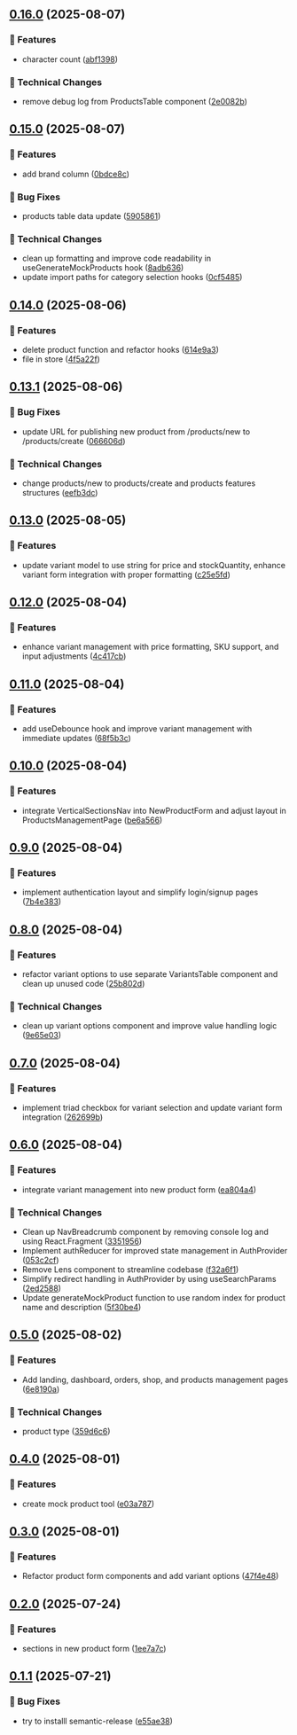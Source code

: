 ## [0.16.0](https://github.com/TranXuanPhong25/shopiew-seller/compare/v0.15.0...v0.16.0) (2025-08-07)

### 🚀 Features

* character count ([abf1398](https://github.com/TranXuanPhong25/shopiew-seller/commit/abf139814f27dafaf057a7d61bb3331af467a1e8))

### 🔨 Technical Changes

* remove debug log from ProductsTable component ([2e0082b](https://github.com/TranXuanPhong25/shopiew-seller/commit/2e0082b88435a5350e7529bb3d2c4b4d1c9d9a84))

## [0.15.0](https://github.com/TranXuanPhong25/shopiew-seller/compare/v0.14.0...v0.15.0) (2025-08-07)

### 🚀 Features

*  add brand column ([0bdce8c](https://github.com/TranXuanPhong25/shopiew-seller/commit/0bdce8c5651d172ba30462638ab3e06072baab5e))

### 🐛 Bug Fixes

* products table data update ([5905861](https://github.com/TranXuanPhong25/shopiew-seller/commit/5905861350f97ead924dd6ec9ecad82d286c24e3))

### 🔨 Technical Changes

* clean up formatting and improve code readability in useGenerateMockProducts hook ([8adb636](https://github.com/TranXuanPhong25/shopiew-seller/commit/8adb636fa27bddf6077d8bd3192445a189bad674))
* update import paths for category selection hooks ([0cf5485](https://github.com/TranXuanPhong25/shopiew-seller/commit/0cf5485b99c55aad5c0ae56f1a32cc189c5ec090))

## [0.14.0](https://github.com/TranXuanPhong25/shopiew-seller/compare/v0.13.1...v0.14.0) (2025-08-06)

### 🚀 Features

* delete product function and refactor hooks ([614e9a3](https://github.com/TranXuanPhong25/shopiew-seller/commit/614e9a3c364eaaa46b066558b89a9d4c42080a52))
* file in store ([4f5a22f](https://github.com/TranXuanPhong25/shopiew-seller/commit/4f5a22f0cccb37da0cd98977c397afe1dd5efbd7))

## [0.13.1](https://github.com/TranXuanPhong25/shopiew-seller/compare/v0.13.0...v0.13.1) (2025-08-06)

### 🐛 Bug Fixes

* update URL for publishing new product from /products/new to /products/create ([066606d](https://github.com/TranXuanPhong25/shopiew-seller/commit/066606ddb8275ba03a1d107b4f2984c068f30163))

### 🔨 Technical Changes

* change products/new to products/create and products features structures ([eefb3dc](https://github.com/TranXuanPhong25/shopiew-seller/commit/eefb3dcc3a8d797d0219dcfec8da2615d1c930a8))

## [0.13.0](https://github.com/TranXuanPhong25/shopiew-seller/compare/v0.12.0...v0.13.0) (2025-08-05)

### 🚀 Features

* update variant model to use string for price and stockQuantity, enhance variant form integration with proper formatting ([c25e5fd](https://github.com/TranXuanPhong25/shopiew-seller/commit/c25e5fd9b60291334bf3923e60971514b1283692))

## [0.12.0](https://github.com/TranXuanPhong25/shopiew-seller/compare/v0.11.0...v0.12.0) (2025-08-04)

### 🚀 Features

* enhance variant management with price formatting, SKU support, and input adjustments ([4c417cb](https://github.com/TranXuanPhong25/shopiew-seller/commit/4c417cb7e8f262c9e46887bd48c890d3add96be6))

## [0.11.0](https://github.com/TranXuanPhong25/shopiew-seller/compare/v0.10.0...v0.11.0) (2025-08-04)

### 🚀 Features

* add useDebounce hook and improve variant management with immediate updates ([68f5b3c](https://github.com/TranXuanPhong25/shopiew-seller/commit/68f5b3c076a05fdbb83dde0481bf3808bd5fafa3))

## [0.10.0](https://github.com/TranXuanPhong25/shopiew-seller/compare/v0.9.0...v0.10.0) (2025-08-04)

### 🚀 Features

* integrate VerticalSectionsNav into NewProductForm and adjust layout in ProductsManagementPage ([be6a566](https://github.com/TranXuanPhong25/shopiew-seller/commit/be6a566909bee42152890eaeec5896e3e7c18f16))

## [0.9.0](https://github.com/TranXuanPhong25/shopiew-seller/compare/v0.8.0...v0.9.0) (2025-08-04)

### 🚀 Features

* implement authentication layout and simplify login/signup pages ([7b4e383](https://github.com/TranXuanPhong25/shopiew-seller/commit/7b4e38358bdf2568e12e54960fbd74afaa985b32))

## [0.8.0](https://github.com/TranXuanPhong25/shopiew-seller/compare/v0.7.0...v0.8.0) (2025-08-04)

### 🚀 Features

* refactor variant options to use separate VariantsTable component and clean up unused code ([25b802d](https://github.com/TranXuanPhong25/shopiew-seller/commit/25b802df109e239cd5c77a409a07fee9889b93d0))

### 🔨 Technical Changes

* clean up variant options component and improve value handling logic ([9e65e03](https://github.com/TranXuanPhong25/shopiew-seller/commit/9e65e031eb3b1d693a3e09e97cb4c8716dac7247))

## [0.7.0](https://github.com/TranXuanPhong25/shopiew-seller/compare/v0.6.0...v0.7.0) (2025-08-04)

### 🚀 Features

* implement triad checkbox for variant selection and update variant form integration ([262699b](https://github.com/TranXuanPhong25/shopiew-seller/commit/262699b37df847308f28351509783aaa523709c6))

## [0.6.0](https://github.com/TranXuanPhong25/shopiew-seller/compare/v0.5.0...v0.6.0) (2025-08-04)

### 🚀 Features

* integrate variant management into new product form ([ea804a4](https://github.com/TranXuanPhong25/shopiew-seller/commit/ea804a48ec7da558d45c724463e50765a534d722))

### 🔨 Technical Changes

* Clean up NavBreadcrumb component by removing console log and using React.Fragment ([3351956](https://github.com/TranXuanPhong25/shopiew-seller/commit/3351956757b2cfbeda6c591988d488a6e3bff186))
* Implement authReducer for improved state management in AuthProvider ([053c2cf](https://github.com/TranXuanPhong25/shopiew-seller/commit/053c2cfd47da8e503010b3ed42d0be268fa42a12))
* Remove Lens component to streamline codebase ([f32a6f1](https://github.com/TranXuanPhong25/shopiew-seller/commit/f32a6f1c53504150e140f5f12390f97ff24db7d9))
* Simplify redirect handling in AuthProvider by using useSearchParams ([2ed2588](https://github.com/TranXuanPhong25/shopiew-seller/commit/2ed2588c7489b6aaf93502ab689850b7bf023832))
* Update generateMockProduct function to use random index for product name and description ([5f30be4](https://github.com/TranXuanPhong25/shopiew-seller/commit/5f30be49b4ab2ce46c7fc2a71bdf4b061cd77238))

## [0.5.0](https://github.com/TranXuanPhong25/shopiew-seller/compare/v0.4.0...v0.5.0) (2025-08-02)

### 🚀 Features

* Add landing, dashboard, orders, shop, and products management pages ([6e8190a](https://github.com/TranXuanPhong25/shopiew-seller/commit/6e8190a1f6142af60a3ffa7f70bd26756b5409e8))

### 🔨 Technical Changes

* product type ([359d6c6](https://github.com/TranXuanPhong25/shopiew-seller/commit/359d6c6c6c14680b1946acae2b18a2dc7bcc3c43))

## [0.4.0](https://github.com/TranXuanPhong25/shopiew-seller/compare/v0.3.0...v0.4.0) (2025-08-01)

### 🚀 Features

* create mock product tool ([e03a787](https://github.com/TranXuanPhong25/shopiew-seller/commit/e03a787805ab189cd6496e9c4a7c1dcbed53bf42))

## [0.3.0](https://github.com/TranXuanPhong25/shopiew-seller/compare/v0.2.0...v0.3.0) (2025-08-01)

### 🚀 Features

* Refactor product form components and add variant options ([47f4e48](https://github.com/TranXuanPhong25/shopiew-seller/commit/47f4e48ae367d4a1b10216d4866b2750963d849c))

## [0.2.0](https://github.com/TranXuanPhong25/shopiew-seller/compare/v0.1.1...v0.2.0) (2025-07-24)

### 🚀 Features

* sections in new product form ([1ee7a7c](https://github.com/TranXuanPhong25/shopiew-seller/commit/1ee7a7c1b4af5d9c4185895bccb7934201a0ae4c))

## [0.1.1](https://github.com/TranXuanPhong25/shopiew-seller/compare/v0.1.0...v0.1.1) (2025-07-21)

### 🐛 Bug Fixes

* try to installl semantic-release ([e55ae38](https://github.com/TranXuanPhong25/shopiew-seller/commit/e55ae3869c30fd40da534abdcec90ac24522a5d4))
